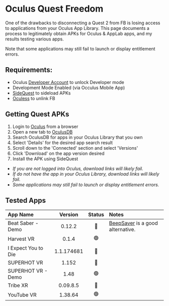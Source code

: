 # Oculus Quest Freedom
One of the drawbacks to disconnecting a Quest 2 from FB is losing access to applications from your Oculus App Library. 
This page documents a process to legitimately obtain APKs for Oculus & AppLab apps, and my results testing various apps.

Note that some applications may still fail to launch or display entitlement errors.

## Requirements: 
* Oculus [Developer Account](https://developer.oculus.com) to unlock Developer mode
* Development Mode Enabled (via Occulus Mobile App)
* [SideQuest](https://sidequestvr.com) to sideload APKs
* [Oculess](https://github.com/basti564/Oculess) to unlink FB 

## Getting Quest APKs
1. Login to [Oculus](https://secure.oculus.com/) from a browser 
2. Open a new tab to [OculusDB](https://oculusdb.rui2015.me) 
3. Search OculusDB for apps in your Oculus Library that you own
4. Select 'Details' for the desired app search result
5. Scroll down to the 'Connected' section and select 'Versions'
6. Click 'Download' on the app version desired
7. Install the APK using SideQuest

* _If you are not logged into Oculus, download links will likely fail._
* _If do not have the app in your Oculus Library, download links will likely fail._
* _Some applications may still fail to launch or display entitlement errors._


## Tested Apps

App Name | Version | Status | Notes
:---|:---:|:---:|:---
Beat Saber - Demo | 0.12.2 | :red_circle: | [BeepSaver](https://github.com/NeoSpark314/BeepSaber) is a good alternative.
Harvest VR | 0.1.4 | :green_circle:
I Expect You to Die | 1.1.174681 | :red_circle:
SUPERHOT VR | 1.152 | :red_circle:
SUPERHOT VR - Demo | 1.48 | :green_circle:
Tribe XR | 0.09.8.5 | :red_circle:
YouTube VR | 1.38.64 | :green_circle:



<!---
emil-muzz/emil-muzz is a ✨ special ✨ repository because its `README.md` (this file) appears on your GitHub profile.
You can click the Preview link to take a look at your changes.
--->
